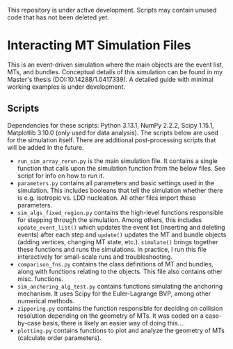 This repository is under active development. Scripts may contain unused code that has not been deleted yet.

# Interacting MT Simulation Files

This is an event-driven simulation where the main objects are the event list, MTs, and bundles. Conceptual details of this simulation can be found in my Master's thesis (DOI:10.14288/1.0417339). A detailed guide with minimal working examples is under development.

## Scripts

Dependencies for these scripts: Python 3.13.1, NumPy 2.2.2, Scipy 1.15.1, Matplotlib 3.10.0 (only used for data analysis). The scripts below are used for the simulation itself. There are additional post-processing scripts that will be added in the future.

* `run_sim_array_rerun.py` is the main simulation file. It contains a single function that calls upon the simulation function from the below files. See script for info on how to run it.
* `parameters.py` contains all parameters and basic settings used in the simulation. This includes booleans that tell the simulation whether there is e.g. isotropic vs. LDD nucleation. All other files import these parameters.
* `sim_algs_fixed_region.py` contains the high-level functions responsible for stepping through the simulation. Among others, this includes `update_event_list()` which updates the event list (inserting and deleting events) after each step and `update()` updates the MT and bundle objects (adding vertices, changing MT state, etc.). `simulate()` brings together these functions and runs the simulations. In practice, I run this file interactively for small-scale runs and troubleshooting.
* `comparison_fns.py` contains the class definitions of MT and bundles, along with functions relating to the objects. This file also contains other misc. functions.
* `sim_anchoring_alg_test.py` contains functions simulating the anchoring mechanism. It uses Scipy for the Euler-Lagrange BVP, among other numerical methods.
* `zippering.py` contains the function responsible for deciding on collision resolution depending on the geometry of MTs. It was coded on a case-by-case basis, there is likely an easier way of doing this....
* `plotting.py` contains functions to plot and analyze the geometry of MTs (calculate order parameters).
